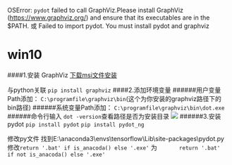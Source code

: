 OSError: `pydot` failed to call GraphViz.Please install GraphViz (https://www.graphviz.org/) and ensure that its executables are in the $PATH.
或
Failed to import pydot. You must install pydot and graphviz

# win10
####1.安装 GraphViz
[下载msi文件安装](https://graphviz.gitlab.io/_pages/Download/Download_windows.html)

与python关联
```pip install graphviz```
####2.添加环境变量
######用户变量Path添加：
```C:\programfile\graphviz\bin```(这个为你安装的graphviz路径下的bin路径)
######系统变量Path添加：
```C:\programfile\graphviz\bin\dot.exe```
######命令行输入
```dot -version```查看路径是否为安装目录
![](https://upload-images.jianshu.io/upload_images/18339009-6c6e90b865877661.png?imageMogr2/auto-orient/strip%7CimageView2/2/w/1240)
######3.安装pydot
```pip install pydot```
```pip install pydot_ng```

修改py文件
找到E:\anaconda3\envs\tensorflow\Lib\site-packages\pydot.py
修改```return '.bat' if is_anacoda() else '.exe'```
为```       return '.bat' if not is_anacoda() else '.exe'```
